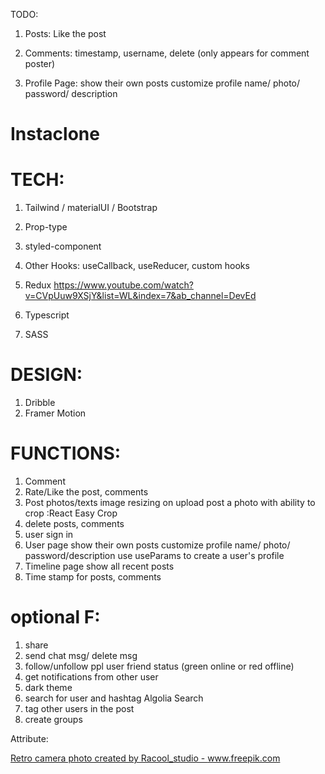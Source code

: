TODO:
1. Posts: Like the post

2. Comments: timestamp, username, delete (only appears for comment poster)

3. Profile Page:
	show their own posts
	customize profile name/ photo/ password/ description



# Instaclone
# TECH:
1. Tailwind / materialUI / Bootstrap
2. Prop-type
3. styled-component
4. Other Hooks: useCallback, useReducer, custom hooks
5. Redux
https://www.youtube.com/watch?v=CVpUuw9XSjY&list=WL&index=7&ab_channel=DevEd


8. Typescript
9. SASS

# DESIGN:
1. Dribble
2. Framer Motion

# FUNCTIONS:
1. Comment
2. Rate/Like the post, comments
3. Post photos/texts 
	image resizing on upload
	post a photo with ability to crop :React Easy Crop
4. delete posts, comments
5. user sign in
6. User page
	show their own posts
	customize profile name/ photo/ password/description
	use useParams to create a user's profile
7. Timeline page
	show all recent posts
8. Time stamp for posts, comments

# optional F:
1. share
2. send chat msg/ delete msg
3. follow/unfollow ppl
	user friend status (green online or red offline)
4. get notifications from other user
5. dark theme
6. search for user and hashtag Algolia Search
7. tag other users in the post
8. create groups

Attribute:

<a href='https://www.freepik.com/photos/retro-camera'>Retro camera photo created by Racool_studio - www.freepik.com</a>